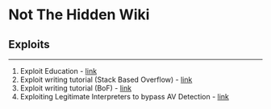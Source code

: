 # Not The Hidden Wiki

## Exploits
-----

1. Exploit Education - [link](https://exploit.education/)
2. Exploit writing tutorial (Stack Based Overflow) - [link](https://www.corelan.be/index.php/2009/07/19/exploit-writing-tutorial-part-1-stack-based-overflows/)
3. Exploit writing tutorial (BoF) - [link](https://www.corelan.be/index.php/2009/07/23/writing-buffer-overflow-exploits-a-quick-and-basic-tutorial-part-2/)
4. Exploiting Legitimate Interpreters to bypass AV Detection - [link](https://breach.red/exploiting-legitimate-interpreters/)
